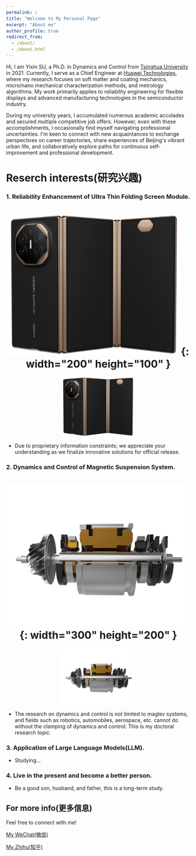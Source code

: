 ```yaml
---
permalink: /
title: "Welcome to My Personal Page"
excerpt: "About me"
author_profile: true
redirect_from: 
  - /about/
  - /about.html
---
```


Hi, I am Yixin SU, a Ph.D. in Dynamics and Control from [Tsinghua University](https://www.tsinghua.edu.cn/) in 2021. Currently, I serve as a Chief Engineer at [Huawei Technologies](https://www.huawei.com/), where my research focuses on soft matter and coating mechanics, micro/nano mechanical characterization methods, and metrology algorithms. My work primarily applies to reliability engineering for flexible displays and advanced manufacturing technologies in the semiconductor industry. 

During my university years, I accumulated numerous academic accolades and secured multiple competitive job offers. However, even with these accomplishments, I occasionally find myself navigating professional uncertainties. I'm keen to connect with new acquaintances to exchange perspectives on career trajectories, share experiences of Beijing's vibrant urban life, and collaboratively explore paths for continuous self-improvement and professional development.

Reserch interests(研究兴趣)
======
### 1. Reliability Enhancement of Ultra Thin Folding Screen Module.

# <div align=center>![sanzhedie](/images/sanzhedie.png){: width="200" height="100" }</div>
<div align=center><img src=/images/sanzhedie.png width="200"></div>

  * Due to proprietary information constraints; we appreciate your understanding as we finalize innovative solutions for official release.

### 2. Dynamics and Control of Magnetic Suspension System.

# <div align=center>![cixuanfu](/images/cixuanfu.png){: width="300" height="200" }</div>
<div align=center><img src=/images/cixuanfu.png width="200"></div>

  * The research on dynamics and control is not limited to maglev systems, and fields such as robotics, automobiles, aerospace, etc. cannot do without the clamping of dynamics and control. This is my doctoral research topic.

### 3. Application of Large Language Models(LLM).

  * Studying...

### 4. Live in the present and become a better person.
  * Be a good son, husband, and father, this is a long-term study.

For more info(更多信息)
------
Feel free to connect with me!

[My WeChat(微信)](https://suyixin95.github.io/portfolio/)

[My Zhihu(知乎)](https://www.zhihu.com/people/su-yixin-17)
